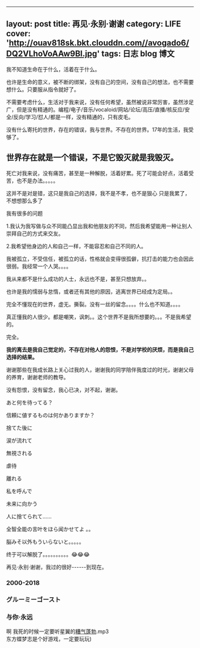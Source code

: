
---
layout: post
title: 再见·永别·谢谢
category: LIFE
cover: 'http://ouav818sk.bkt.clouddn.com//avogado6/DQ2VLhoVoAAw9Bl.jpg'
tags: 日志 blog 博文
---
我不知道生命在于什么，活着在于什么。

也许是生命的意义，被不断的绑架，没有自己的空间，没有自己的想法，也不需要想什么。只要服从指令就好了。

不需要考虑什么，生活对于我来说，没有任何希望，虽然被说非常厉害，虽然涉足广，但是没有精通的。编程/电子/音乐/vocaloid/网站/论坛/高压/直播/核反应/安全/反向/学习/怼人/都是一样，没有精通的，只有皮毛。

没有什么寄托的世界，存在的错误，我与世界。不存在的世界。17年的生活，我受够了。

## 世界存在就是一个错误，不是它毁灭就是我毁灭。

死亡对我来说，没有痛苦，甚至是一种解脱，活着好累。死了可能会好点，活着受苦，也不是办法。。。。。

这并不是对是错，这只是我自己的选择，我不是不孝，也不是狠心 只是我累了，不想想那么多了

我有很多的问题

1.我认为我写做与众不同能凸显出我和他朋友的不同，然后我希望能用一种让别人崇拜自己的方式来交友。

2.我希望他身边的人和自己一样，不能容忍和自己不同的人。

我被孤立，不受信任，被孤立的话，性格就会变得很孤僻，抗打击的能力也会因此很弱。我经常一个人哭。。。。

我从来都不是什么成功的人士，永远也不是，甚至只想放弃。。

也许是我的懦弱与怠惰，或者还有其他的原因，逃离世界已经成为定局。。

完全不懂现在的世界，虚无。撕裂。没有一丝的留念。。。。什么也不知道。。。。

真正懂我的人很少。都是嘲笑，讽刺。。这个世界不是我所想要的。。。不是我希望的。

完全。

**我的离去是我自己觉定的，不存在对他人的怨恨，不是对学校的厌烦，而是我自己选择的结果。**

谢谢那些在我成长路上关心过我的人，谢谢我的同学陪伴我度过的时光，谢谢父母的养育，谢谢老师的教导。

没有怨恨，没有留念，我心已决，对不起，谢谢。

あと何を待ってる？

信頼に値するものは何かありますか？

捨てた後に

涙が流れて

無視される

虐待

離れる

私を呼んで

未来に向かう

人に捨てられて……

全智全能の言叶をほら闻かせてよ 。。

脳みそ以外もういらないと。。。。。

终于可以解脱了。。。。。。。。。。😂😂😂

再见·永别·谢谢，我过的很好------到现在。

### 2000-2018<br>
### グルーミーゴースト<br>
### 与你·永远


啊 我死的时候一定要听星翼的[糟气蓬勃](http://ouav818sk.bkt.clouddn.com/%E7%B3%9F%E6%B0%94%E8%93%AC%E5%8B%83.mp3).mp3<br>
东方蝶梦志是个好游戏，一定要玩玩)
